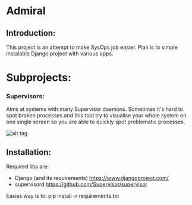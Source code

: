 Admiral
=======

Introduction:
------------

This project is an attempt to make SysOps job easier. Plan is to simple instalable Django project with various apps. 

# Subprojects:

### Supervisors:

Aims at systems with many Supervisor daemons. Sometimes it's hard to spot broken processes and this tool try to visualise your whole system on one single screen so you are able to quickly spot problematic processes.

![alt tag](https://raw2.github.com/markocelan/admiral/master/doc/images/admiral-supervisor.png)

Installation:
-------------

Required libs are:
  * Django (and its requirements) https://www.djangoproject.com/
  * supervisord https://github.com/Supervisor/supervisor

Easies way is to: pip install -r requirements.txt



